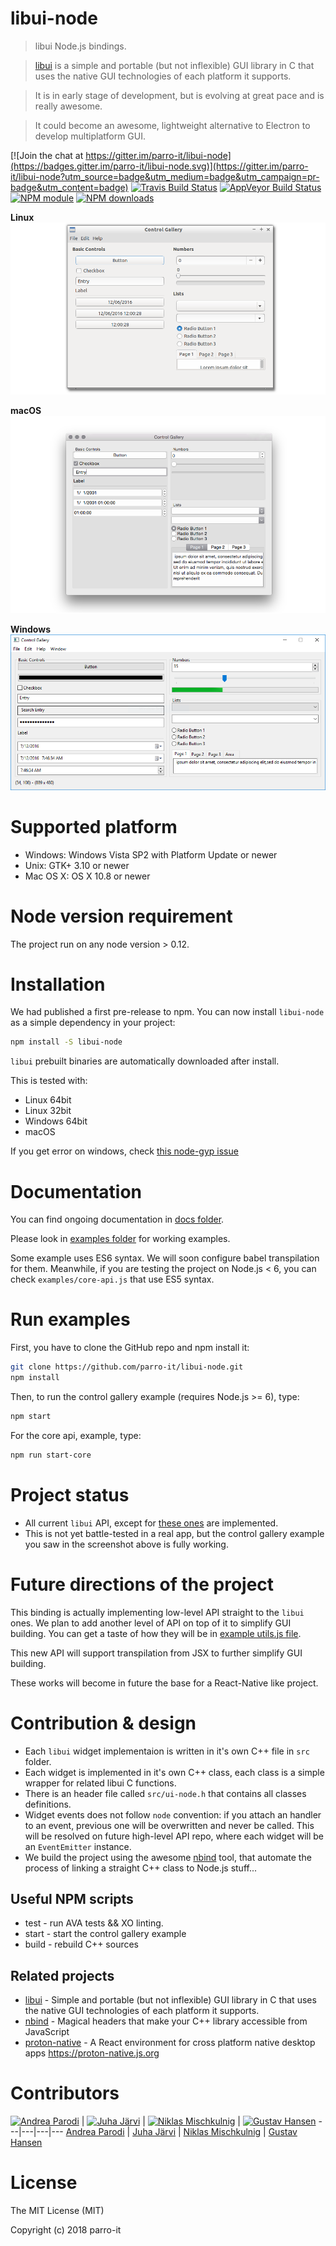 # libui-node


> libui Node.js bindings.

> [libui](https://github.com/andlabs/libui) is a simple and portable (but not inflexible) GUI library in C that uses the native GUI technologies of each platform it supports.

> It is in early stage of development, but is evolving at great pace and is really awesome.

> It could become an awesome, lightweight alternative to Electron to develop multiplatform GUI.

[![Join the chat at https://gitter.im/parro-it/libui-node](https://badges.gitter.im/parro-it/libui-node.svg)](https://gitter.im/parro-it/libui-node?utm_source=badge&utm_medium=badge&utm_campaign=pr-badge&utm_content=badge)
[![Travis Build Status](https://img.shields.io/travis/parro-it/libui-node/master.svg)](http://travis-ci.org/parro-it/libui-node)
[![AppVeyor Build Status](https://ci.appveyor.com/api/projects/status/ebcssfrpaypfwha4?svg=true)](https://ci.appveyor.com/project/parro-it/libui-node)
[![NPM module](https://img.shields.io/npm/v/libui-node.svg)](https://npmjs.org/package/libui-node)
[![NPM downloads](https://img.shields.io/npm/dt/libui-node.svg)](https://npmjs.org/package/libui-node)

**Linux**
![Linux](docs/media/Window-Linux.png)

**macOS**
![macOS](docs/media/Window-macOS.png)

**Windows**
![Windows](docs/media/Window-Windows.png)


# Supported platform

* Windows: Windows Vista SP2 with Platform Update or newer
* Unix: GTK+ 3.10 or newer
* Mac OS X: OS X 10.8 or newer

# Node version requirement

The project run on any node version > 0.12.

# Installation

We had published a first pre-release to npm.
You can now install `libui-node` as a simple dependency in your project:

```bash
npm install -S libui-node
```

`libui` prebuilt binaries are automatically downloaded after install.

This is tested with:

* Linux 64bit
* Linux 32bit
* Windows 64bit
* macOS

If you get error on windows, check [this node-gyp issue](https://github.com/nodejs/node-gyp/issues/972)


# Documentation

You can find ongoing documentation in [docs folder](docs).

Please look in [examples folder](https://github.com/parro-it/libui-node/tree/master/examples) for working examples.

Some example uses ES6 syntax. We will soon configure babel transpilation for them. Meanwhile, if you are testing the project on Node.js < 6, you can check `examples/core-api.js` that use ES5 syntax.

# Run examples

First, you have to clone the GitHub repo and npm install it:

```bash
git clone https://github.com/parro-it/libui-node.git
npm install
```

Then, to run the control gallery example (requires Node.js >= 6), type:

```bash
npm start
```

For the core api, example, type:

```bash
npm run start-core
```

# Project status

* All current `libui` API, except for [these ones](https://github.com/parro-it/libui-node/issues?q=is%3Aissue+is%3Aopen+label%3A%22Missing+bind%22) are implemented.
* This is not yet battle-tested in a real app, but the control gallery example you saw in the screenshot above is fully working.


# Future directions of the project

This binding is actually implementing low-level API straight to the `libui` ones.
We plan to add another level of API on top of it to simplify GUI building. You can get a taste of how they will be in [example utils.js file](https://github.com/parro-it/libui-node/blob/master/examples/utils.js).

This new API will support transpilation from JSX to further simplify GUI building.

These works will become in future the base for a React-Native like project.

# Contribution & design

* Each `libui` widget implementaion is written in it's own C++ file in `src` folder.
* Each widget is implemented in it's own C++ class, each class is a simple wrapper for related libui C functions.
* There is an header file called `src/ui-node.h` that contains all classes definitions.
* Widget events does not follow `node` convention: if you attach an handler to an event, previous one will be overwritten and never be called. This will be resolved on future high-level API repo, where each widget will be an `EventEmitter` instance.
* We build the project using the awesome [nbind](https://github.com/charto/nbind) tool, that automate the process of linking a straight C++ class to Node.js stuff...

## Useful NPM scripts

* test - run AVA tests && XO linting.
* start - start the control gallery example
* build - rebuild C++ sources

## Related projects

* [libui](https://github.com/andlabs/libui) - Simple and portable (but not inflexible) GUI library in C that uses the native GUI technologies of each platform it supports.
* [nbind](https://github.com/charto/nbind) - Magical headers that make your C++ library accessible from JavaScript
* [proton-native](https://github.com/kusti8/proton-native) - A React environment for cross platform native desktop apps https://proton-native.js.org

# Contributors

[![Andrea Parodi](https://avatars0.githubusercontent.com/u/11197111?s=130)](https://github.com/parro-it) |
[![Juha Järvi](https://avatars3.githubusercontent.com/u/778781?s=130)](https://github.com/jjrv) |
[![Niklas Mischkulnig](https://avatars2.githubusercontent.com/u/4586894?s=130)](https://github.com/mischnic) |
[![Gustav Hansen](https://avatars0.githubusercontent.com/u/9812956?s=130)](https://github.com/kusti8)
---|---|---|---
[Andrea Parodi](https://github.com/parro-it) | [Juha Järvi](https://github.com/jjrv) | [Niklas Mischkulnig](https://github.com/mischnic) | [Gustav Hansen](https://github.com/kusti8)

# License

The MIT License (MIT)

Copyright (c) 2018 parro-it
